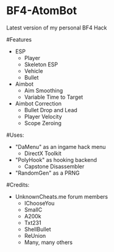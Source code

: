 # BF4-AtomBot
Latest version of my personal BF4 Hack

#Features

- ESP
  - Player
  - Skeleton ESP
  - Vehicle
  - Bullet
- Aimbot
  - Aim Smoothing
  - Variable Time to Target
- Aimbot Correction
  - Bullet Drop and Lead 
  - Player Velocity
  - Scope Zeroing
  
#Uses:
- "DaMenu" as an ingame hack menu
  - DirectX Toolkit
- "PolyHook" as hooking backend
  - Capstone Disassembler
- "RandomGen" as a PRNG

#Credits:
- UnknownCheats.me forum members
  - IChooseYou 
  - SmallC
  - A200k
  - Txt231
  - ShellBullet
  - ReUnion
  - Many, many others
